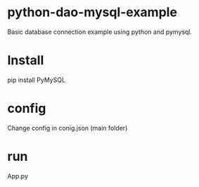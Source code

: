 # python-dao-mysql-example
Basic database connection example using python and pymysql.

# Install
pip install PyMySQL

# config
Change config in conig.json (main folder)

# run
App.py
